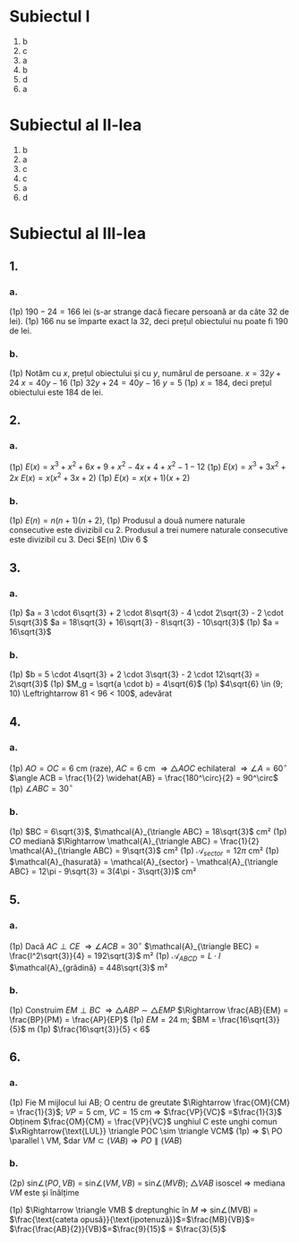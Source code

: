 # Subiectul I

1. b
2. c
3. a
4. b
5. d
6. a

# Subiectul al II-lea

1. b
2. a
3. c
4. c
5. a
6. d

# Subiectul al III-lea

## 1.

### a.

(1p) $190 - 24 = 166$ lei (s-ar strange dacă fiecare persoană ar da câte 32 de lei).
(1p) 166 nu se împarte exact la 32, deci prețul obiectului nu poate fi 190 de lei.

### b.

(1p) Notăm cu $x$, prețul obiectului și cu $y$, numărul de persoane.
$x = 32y + 24$
$x = 40y - 16$
(1p) $32y + 24 = 40y - 16$
$y = 5$
(1p) $x = 184$, deci prețul obiectului este 184 de lei.

## 2.

### a.

(1p) $E(x) = x^3 + x^2 + 6x + 9 + x^2 - 4x + 4 + x^2 - 1 - 12$
(1p) $E(x) = x^3 + 3x^2 + 2x$
$E(x) = x(x^2 + 3x + 2)$
(1p) $E(x) = x(x + 1)(x + 2)$

### b.

(1p) $E(n) = n(n + 1)(n + 2)$,
(1p) Produsul a două numere naturale consecutive este divizibil cu 2.
Produsul a trei numere naturale consecutive este divizibil cu 3.
Deci $E(n) \Div 6 $

## 3.

### a.

(1p) $a = 3 \cdot 6\sqrt{3} + 2 \cdot 8\sqrt{3} - 4 \cdot 2\sqrt{3} - 2 \cdot 5\sqrt{3}$
$a = 18\sqrt{3} + 16\sqrt{3} - 8\sqrt{3} - 10\sqrt{3}$
(1p) $a = 16\sqrt{3}$

### b.

(1p) $b = 5 \cdot 4\sqrt{3} + 2 \cdot 3\sqrt{3} - 2 \cdot 12\sqrt{3} = 2\sqrt{3}$
(1p) $M_g = \sqrt{a \cdot b} = 4\sqrt{6}$
(1p) $4\sqrt{6} \in (9; 10) \Leftrightarrow 81 < 96 < 100$, adevărat

## 4.

### a.

(1p) $AO = OC = 6$ cm (raze), $AC = 6$ cm $\Rightarrow \triangle AOC$ echilateral $\Rightarrow \angle A = 60^\circ$
$\angle ACB = \frac{1}{2} \widehat{AB} = \frac{180^\circ}{2} = 90^\circ$
(1p) $\angle ABC = 30^\circ$

### b.

(1p) $BC = 6\sqrt{3}$, $\mathcal{A}_{\triangle ABC} = 18\sqrt{3}$ cm²
(1p) $CO$ mediană $\Rightarrow \mathcal{A}_{\triangle ABC} = \frac{1}{2} \mathcal{A}_{\triangle ABC} = 9\sqrt{3}$ cm²
(1p) $\mathcal{A}_{sector} = 12\pi$ cm²
(1p) $\mathcal{A}_{hasurată} = \mathcal{A}_{sector} - \mathcal{A}_{\triangle ABC} = 12\pi - 9\sqrt{3} = 3(4\pi - 3\sqrt{3})$ cm²

## 5.

### a.

(1p) Dacă $AC \perp CE$ $\Rightarrow \angle ACB = 30^\circ$
$\mathcal{A}_{\triangle BEC} = \frac{l^2\sqrt{3}}{4} = 192\sqrt{3}$ m²
(1p) $\mathcal{A}_{ABCD} = L \cdot l$
$\mathcal{A}_{grădină} = 448\sqrt{3}$ m²

### b.

(1p) Construim $EM \perp BC$ $\Rightarrow \triangle ABP \sim \triangle EMP$ $\Rightarrow \frac{AB}{EM} = \frac{BP}{PM} = \frac{AP}{EP}$
(1p) $EM = 24$ m; $BM = \frac{16\sqrt{3}}{5}$ m
(1p) $\frac{16\sqrt{3}}{5} < 6$

## 6.

### a.

(1p) Fie M mijlocul lui AB; O centru de greutate $\Rightarrow \frac{OM}{CM} = \frac{1}{3}$; $VP = 5$ cm, $VC = 15$ cm
$\Rightarrow$ $\frac{VP}{VC}$ =$\frac{1}{3}$
Obținem $\frac{OM}{CM} = \frac{VP}{VC}$ unghiul C este unghi comun $\xRightarrow{\text{LUL}} \triangle  POC \sim \triangle VCM$
(1p) $\Rightarrow$ $\ PO \parallel \ VM,   $dar $VM \subset (VAB) \Rightarrow PO \parallel (VAB)$

### b.

(2p) sin$\angle(PO, VB)$ = sin$\angle(VM, VB)$ = sin$\angle(MVB)$; $\triangle VAB$ isoscel $\Rightarrow$ mediana $VM$ este și înălțime

(1p) $\Rightarrow \triangle VMB $ dreptunghic în $M$ $\Rightarrow$ sin$\angle$(MVB) = $\frac{\text{cateta opusă}}{\text{ipotenuză}}$=$\frac{MB}{VB}$= $\frac{\frac{AB}{2}}{VB}$=$\frac{9}{15}$ = $\frac{3}{5}$

